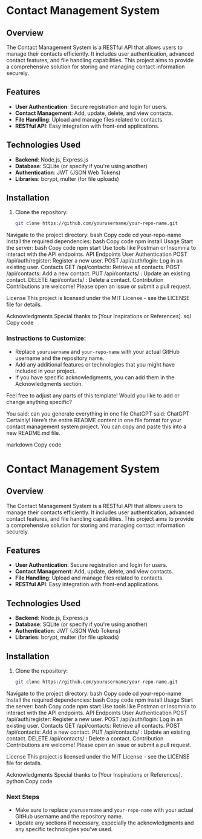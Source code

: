# Contact Management System

## Overview

The Contact Management System is a RESTful API that allows users to manage their contacts efficiently. It includes user authentication, advanced contact features, and file handling capabilities. This project aims to provide a comprehensive solution for storing and managing contact information securely.

## Features

- **User Authentication**: Secure registration and login for users.
- **Contact Management**: Add, update, delete, and view contacts.
- **File Handling**: Upload and manage files related to contacts.
- **RESTful API**: Easy integration with front-end applications.

## Technologies Used

- **Backend**: Node.js, Express.js
- **Database**: SQLite (or specify if you're using another)
- **Authentication**: JWT (JSON Web Tokens)
- **Libraries**: bcrypt, multer (for file uploads)

## Installation

1. Clone the repository:
   ```bash
   git clone https://github.com/yourusername/your-repo-name.git
Navigate to the project directory:
bash
Copy code
cd your-repo-name
Install the required dependencies:
bash
Copy code
npm install
Usage
Start the server:
bash
Copy code
npm start
Use tools like Postman or Insomnia to interact with the API endpoints.
API Endpoints
User Authentication
POST /api/auth/register: Register a new user.
POST /api/auth/login: Log in an existing user.
Contacts
GET /api/contacts: Retrieve all contacts.
POST /api/contacts: Add a new contact.
PUT /api/contacts/
: Update an existing contact.
DELETE /api/contacts/
: Delete a contact.
Contribution
Contributions are welcome! Please open an issue or submit a pull request.

License
This project is licensed under the MIT License - see the LICENSE file for details.

Acknowledgments
Special thanks to [Your Inspirations or References].
sql
Copy code

### Instructions to Customize:
- Replace `yourusername` and `your-repo-name` with your actual GitHub username and the repository name.
- Add any additional features or technologies that you might have included in your project.
- If you have specific acknowledgments, you can add them in the Acknowledgments section.

Feel free to adjust any parts of this template! Would you like to add or change anything specific?





You said:
can you generate everything in one file
ChatGPT said:
ChatGPT
Certainly! Here’s the entire README content in one file format for your contact management system project. You can copy and paste this into a new README.md file.

markdown
Copy code
# Contact Management System

## Overview

The Contact Management System is a RESTful API that allows users to manage their contacts efficiently. It includes user authentication, advanced contact features, and file handling capabilities. This project aims to provide a comprehensive solution for storing and managing contact information securely.

## Features

- **User Authentication**: Secure registration and login for users.
- **Contact Management**: Add, update, delete, and view contacts.
- **File Handling**: Upload and manage files related to contacts.
- **RESTful API**: Easy integration with front-end applications.

## Technologies Used

- **Backend**: Node.js, Express.js
- **Database**: SQLite (or specify if you're using another)
- **Authentication**: JWT (JSON Web Tokens)
- **Libraries**: bcrypt, multer (for file uploads)

## Installation

1. Clone the repository:
   ```bash
   git clone https://github.com/yourusername/your-repo-name.git
Navigate to the project directory:
bash
Copy code
cd your-repo-name
Install the required dependencies:
bash
Copy code
npm install
Usage
Start the server:
bash
Copy code
npm start
Use tools like Postman or Insomnia to interact with the API endpoints.
API Endpoints
User Authentication
POST /api/auth/register: Register a new user.
POST /api/auth/login: Log in an existing user.
Contacts
GET /api/contacts: Retrieve all contacts.
POST /api/contacts: Add a new contact.
PUT /api/contacts/
: Update an existing contact.
DELETE /api/contacts/
: Delete a contact.
Contribution
Contributions are welcome! Please open an issue or submit a pull request.

License
This project is licensed under the MIT License - see the LICENSE file for details.

Acknowledgments
Special thanks to [Your Inspirations or References].
python
Copy code

### Next Steps
- Make sure to replace `yourusername` and `your-repo-name` with your actual GitHub username and the repository name.
- Update any sections if necessary, especially the acknowledgments and any specific technologies you’ve used.
